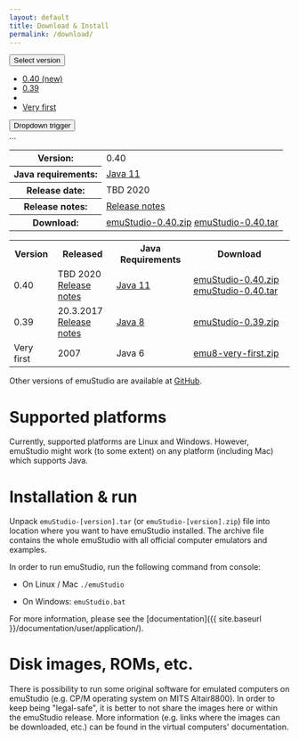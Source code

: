 ```yaml
---
layout: default
title: Download & Install
permalink: /download/
---
```


<div class="jumbotron">
  <div class="dropdown">
    <button class="btn btn-default dropdown-toggle" type="button" id="dropdownMenu1" data-toggle="dropdown" aria-haspopup="true" aria-expanded="true">
      Select version
      <span class="caret"></span>
    </button>
    <ul class="dropdown-menu" aria-labelledby="dropdownMenu1">
      <li><a href="#">0.40 (new)</a></li>
      <li><a href="#">0.39</a></li>
      <li role="separator" class="divider"></li>
      <li><a href="#">Very first</a></li>
    </ul>
  </div>
  
  <div class="dropdown">
    <button id="dLabel" type="button" data-toggle="dropdown" aria-haspopup="true" aria-expanded="false">
      Dropdown trigger
    </button>
    <div class="dropdown-menu" aria-labelledby="dLabel">
      ...
    </div>
  </div>
  
  <div class="table-responsive">
    <table class="table borderless">
      <tr><th>Version:</th><td>0.40</td></tr>
      <tr><th>Java requirements:</th><td><a href="https://jdk.java.net/archive/" target="_blank">Java 11</a></td></tr>
      <tr><th>Release date:</th><td>TBD 2020</td></tr>
      <tr><th>Release notes:</th><td><a href="">Release notes</a></td></tr>
      <tr><th>Download:</th><td>
      <span class="glyphicon glyphicon-download-alt" aria-hidden="true"></span>
                <a href="https://github.com/emustudio/emuStudio/releases/download/RELEASE-0.40/emuStudio-0.40.zip" 
                   class="button btn-link btn-lg"
                   role="button"
                   target="_blank">emuStudio-0.40.zip</a>
                <a href="https://github.com/emustudio/emuStudio/releases/download/RELEASE-0.40/emuStudio-0.40.tar" 
                   class="button btn-link btn-lg"
                   role="button"
                   target="_blank">emuStudio-0.40.tar</a>
      </td></tr>
    </table>
  </div>
  
  
  <div class="table-responsive">
    <table class="table borderless">
      <tr>
        <th>Version</th>
        <th>Released</th>
        <th>Java Requirements</th>
        <th>Download</th>
      </tr>
      <tr class="active">
        <td>0.40</td>
        <td>
          <div>TBD 2020</div>
          <div><a href="">Release notes</a></div>
        </td>
        <td><a href="https://jdk.java.net/archive/" target="_blank">Java 11</a></td>
        <td>
          <span class="glyphicon glyphicon-download-alt" aria-hidden="true"></span>
          <a href="https://github.com/emustudio/emuStudio/releases/download/RELEASE-0.40/emuStudio-0.40.zip" 
             class="button btn-link btn-lg"
             role="button"
             target="_blank">emuStudio-0.40.zip</a>
          <a href="https://github.com/emustudio/emuStudio/releases/download/RELEASE-0.40/emuStudio-0.40.tar" 
             class="button btn-link btn-lg"
             role="button"
             target="_blank">emuStudio-0.40.tar</a>
        </td>
      </tr>
      <tr>
        <td>0.39</td>
        <td>
          <div>20.3.2017</div>
          <div><a href="https://github.com/emustudio/emuStudio/releases/download/RELEASE-0.39/changelog-0.39.md" target="_blank">Release notes</a></div>
        </td>
        <td><a href="http://www.oracle.com/technetwork/java/javase/downloads/jre8-downloads-2133155.html" target="_blank">Java 8</a></td>
        <td>
          <span class="glyphicon glyphicon-download-alt" aria-hidden="true"></span>
          <a href="https://github.com/emustudio/emuStudio/releases/download/RELEASE-0.39/emuStudio-0.39.zip" 
             class="button btn-link btn-lg"
             role="button"
             target="_blank">emuStudio-0.39.zip</a>
        </td>
      </tr>
      <tr>
        <td>Very first</td>
        <td>
          <div>2007</div>
        </td>
        <td>Java 6</td>
        <td>
          <span class="glyphicon glyphicon-download-alt" aria-hidden="true"></span>
          <a href="{{ site.baseurl }}/files/emu8-very-first.zip" 
             class="button btn-link btn-lg"
             role="button"
             target="_blank">emu8-very-first.zip</a>
        </td>
      </tr>
    </table>
  </div>
  <p>
    Other versions of emuStudio are available at
     <a href="https://github.com/emustudio/emuStudio/releases" target="_blank">GitHub</a>.     
  </p>
</div>

# Supported platforms

Currently, supported platforms are Linux and Windows. However, emuStudio might work (to some extent) on any platform
(including Mac) which supports Java.

# Installation & run

Unpack <code>emuStudio-[version].tar</code> (or <code>emuStudio-[version].zip</code>) file into location where you want to have emuStudio
installed. The archive file contains the whole emuStudio with all official computer emulators and examples.
 
In order to run emuStudio, run the following command from console:

- On Linux / Mac
<code>./emuStudio</code>

- On Windows:
<code>emuStudio.bat</code>

For more information, please see the [documentation]({{ site.baseurl }}/documentation/user/application/).


# Disk images, ROMs, etc.

There is possibility to run some original software for emulated computers on emuStudio (e.g. CP/M operating system on
MITS Altair8800). In order to keep being "legal-safe", it is better to not share the images here or within the emuStudio
release. More information (e.g. links where the images can be downloaded, etc.) can be found in the virtual computers' documentation.
